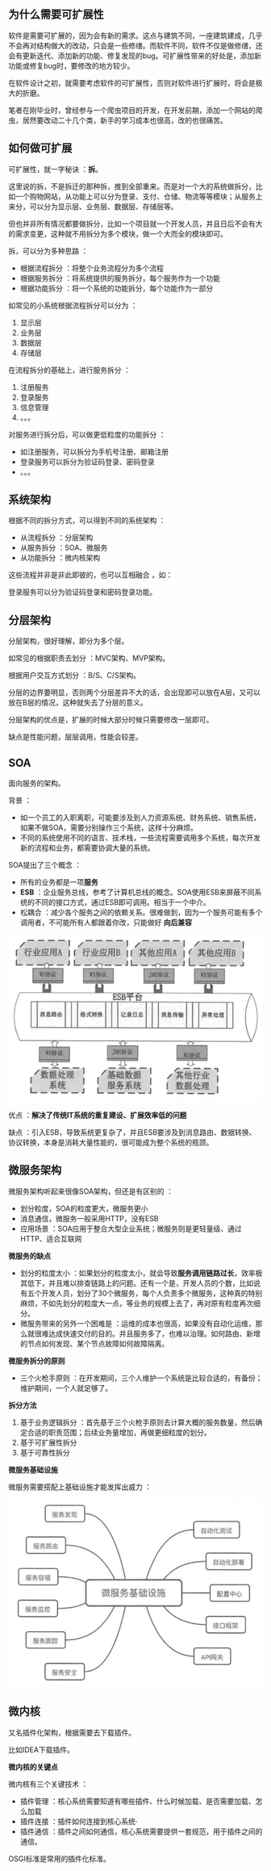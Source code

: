 ## 为什么需要可扩展性

软件是需要可扩展的，因为会有新的需求。这点与建筑不同，一座建筑建成，几乎不会再对结构做大的改动，只会是一些修缮。而软件不同，软件不仅是做修缮，还会有更新迭代、添加新的功能、修复发现的bug。可扩展性带来的好处是，添加新功能或修复bug时，要修改的地方较少。

在软件设计之初，就需要考虑软件的可扩展性，否则对软件进行扩展时，将会是极大的折磨。

笔者在刚毕业时，曾经参与一个爬虫项目的开发，在开发前期，添加一个网站的爬虫，居然要改动二十几个类，新手的学习成本也很高，改的也很痛苦。



## 如何做可扩展

可扩展性，就一字秘诀 ：**拆**。

这里说的拆，不是拆迁的那种拆，推到全部重来。而是对一个大的系统做拆分，比如一个购物网站，从功能上可以分为登录、支付、仓储、物流等等模块；从服务上来分，可以分为显示层、业务层、数据层、存储层等。

但也并非所有情况都要做拆分，比如一个项目就一个开发人员，并且日后不会有大的需求变更，这种就不用拆分为多个模块，做一个大而全的模块即可。



拆，可以分为多种思路 ：

- 根据流程拆分 ：将整个业务流程分为多个流程
- 根据服务拆分 ：将系统提供的服务拆分，每个服务作为一个功能
- 根据功能拆分 ：将一个系统的功能拆分，每个功能作为一部分



如常见的小系统根据流程拆分可以分为 ：

1. 显示层
2. 业务层
3. 数据层
4. 存储层



在流程拆分的基础上，进行服务拆分 ：

1. 注册服务
2. 登录服务
3. 信息管理
4. 。。。



对服务进行拆分后，可以做更低粒度的功能拆分 ：

- 如注册服务，可以拆分为手机号注册、邮箱注册
- 登录服务可以拆分为验证码登录、密码登录
- 。。。



## 系统架构

根据不同的拆分方式，可以得到不同的系统架构 ：

- 从流程拆分  ：分层架构
- 从服务拆分 ：SOA、微服务
- 从功能拆分 ：微内核架构

这些流程并非是非此即彼的，也可以互相融合 ，如：

登录服务可以分为验证码登录和密码登录功能。





## 分层架构

分层架构，很好理解，即分为多个层。

如常见的根据职责去划分 ：MVC架构、MVP架构。

根据用户交互方式划分 ：B/S、C/S架构。

分层的边界要明显，否则两个分层差异不大的话，会出现即可以放在A层，又可以放在B层的情况，这种就失去了分层的意义。

分层架构的优点是，扩展的时候大部分时候只需要修改一层即可。

缺点是性能问题，层层调用，性能会较差。





## SOA

面向服务的架构。

背景 ：

- 如一个员工的入职离职，可能要涉及到人力资源系统、财务系统、销售系统，如果不做SOA，需要分别操作三个系统，这样十分麻烦。
- 不同的系统使用不同的语言、技术栈，一些流程需要调用多个系统，每次开发新的流程和业务，都需要协调大量的系统。



SOA提出了三个概念 ：

- 所有的业务都是一项**服务**
- **ESB** ：企业服务总线，参考了计算机总线的概念。SOA使用ESB来屏蔽不同系统的不同的接口方式，通过ESB即可调用。相当于一个中介。
- 松耦合 ：减少各个服务之间的依赖关系。很难做到，因为一个服务可能有多个调用者，不可能所有人都跟着你改，只能做好 **向后兼容**

![image-20210926112109189](可扩展架构.assets/image-20210926112109189.png)

优点 ：**解决了传统IT系统的重复建设、扩展效率低的问题**

缺点 ：引入ESB，导致系统更复杂了，并且ESB要涉及到消息路由、数据转换、协议转换，本身是消耗大量性能的，很可能成为整个系统的瓶颈。



## 微服务架构

微服务架构听起来很像SOA架构，但还是有区别的 ：

- 划分粒度，SOA的粒度更大，微服务更小
- 消息通信，微服务一般采用HTTP，没有ESB
- 应用场景 ：SOA应用于整合大型企业系统；微服务则是更轻量级、通过HTTP、适合互联网



**微服务的缺点**

- 划分的粒度太小 ：如果划分的粒度太小，就会导致**服务调用链路过长**，效率极其低下，并且难以排查链路上的问题。还有一个是，开发人员的个数，比如说有五个开发人员，划分了30个微服务，每个人负责多个微服务，这种真的特别麻烦，不如先划分的粒度大一点，等业务的规模上去了，再对原有粒度再次细分。
- 微服务带来的另外一个困难是 ：运维的成本也很高，如果没有自动化运维，那么就很难达成快速交付的目的。并且服务多了，也难以治理。如何路由、新增的节点如何发现、某个节点故障如何故障隔离。



**微服务拆分的原则**

- 三个火枪手原则 ：在开发期间，三个人维护一个系统是比较合适的，有备份；维护期间，一个人就足够了。



**拆分方法**

1. 基于业务逻辑拆分 ：首先基于三个火枪手原则去计算大概的服务数量，然后确定合适的职责范围；后续业务量增加，再做更细粒度的划分。
2. 基于可扩展性拆分 
3. 基于可靠性拆分



**微服务基础设施**

微服务需要搭配上基础设施才能发挥出威力 ：

![image-20210926141010579](可扩展架构.assets/image-20210926141010579.png)





## 微内核

又名插件化架构，根据需要去下载插件。

比如IDEA下载插件。



**微内核的关键点**

微内核有三个关键技术 ：

- 插件管理 ：核心系统需要知道有哪些插件、什么时候加载、是否需要加载、怎么加载
- 插件连接 ：插件如何连接到核心系统·
- 插件通信 ：插件之间如何通信，核心系统需要提供一套规范，用于插件之间的通信。



OSGI标准是常用的插件化标准。